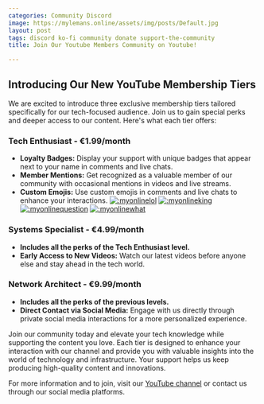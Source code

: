 ```yaml
---
categories: Community Discord
image: https://mylemans.online/assets/img/posts/Default.jpg
layout: post
tags: discord ko-fi community donate support-the-community
title: Join Our Youtube Members Community on Youtube!

---
```


## Introducing Our New YouTube Membership Tiers

We are excited to introduce three exclusive membership tiers tailored specifically for our tech-focused audience. Join us to gain special perks and deeper access to our content. Here's what each tier offers:

### Tech Enthusiast - €1.99/month

- **Loyalty Badges:** Display your support with unique badges that appear next to your name in comments and live chats.
- **Member Mentions:** Get recognized as a valuable member of our community with occasional mentions in videos and live streams.
- **Custom Emojis:** Use custom emojis in comments and live chats to enhance your interactions.
[![:myonlinelol](https://yt3.googleusercontent.com/rIAeJgq5bGyjzDifQKcNdUpswlwX7vg1CV8BssknWWK-mLqT2_czh_OJWpJ8dYuBzAuexYs4cw=w48-h48-c-k-nd)](https://www.youtube.com/channel/UC1y0Dtbzss2I3mm45xPMm1Q/join)
[![:myonlineking](https://yt3.googleusercontent.com/x6Hh9x9briAdz3whQAoOnJjMJMu0uPCUrsewV9InDYa4I6K9OlwnRC1QxjB6Mw0BcZIj8lOtvg=w48-h48-c-k-nd)](https://www.youtube.com/channel/UC1y0Dtbzss2I3mm45xPMm1Q/join)
[![:myonlinequestion](https://yt3.googleusercontent.com/OS4SQyZZbn2ohGcbjQss5OH_hW-W93QYDSjGvpjx5CLwSsbFFB083wclWuOTlaEzZKL_8YouqQ=w48-h48-c-k-nd)](https://www.youtube.com/channel/UC1y0Dtbzss2I3mm45xPMm1Q/join)
[![:myonlinewhat](https://yt3.googleusercontent.com/VRtatKlvvHqxa2IlXuJkrRPgxOjBFhmrzqhrvdZ7hlEgWW5qEWp-ozJBgRdPYyNJjXpJOrxF=w48-h48-c-k-nd)](https://www.youtube.com/channel/UC1y0Dtbzss2I3mm45xPMm1Q/join)



### Systems Specialist - €4.99/month

- **Includes all the perks of the Tech Enthusiast level.**
- **Early Access to New Videos:** Watch our latest videos before anyone else and stay ahead in the tech world.

### Network Architect - €9.99/month

- **Includes all the perks of the previous levels.**
- **Direct Contact via Social Media:** Engage with us directly through private social media interactions for a more personalized experience.


Join our community today and elevate your tech knowledge while supporting the content you love. Each tier is designed to enhance your interaction with our channel and provide you with valuable insights into the world of technology and infrastructure. Your support helps us keep producing high-quality content and innovations.

For more information and to join, visit our [YouTube channel](https://www.youtube.com/channel/UC1y0Dtbzss2I3mm45xPMm1Q/join) or contact us through our social media platforms.

